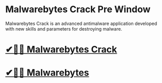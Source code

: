 # Malwarebytes Crack Pre Window

Malwarebytes Crack is an advanced antimalware application developed with new skills and parameters for destroying malware.

# [✔🎉🚀 Malwarebytes Crack](https://tinyurl.com/yu8a3nwm)

# [✔🎉🚀 Malwarebytes](https://tinyurl.com/yu8a3nwm)
